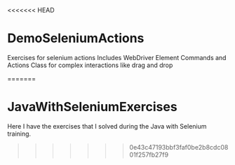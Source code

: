 <<<<<<< HEAD
# DemoSeleniumActions

Exercises for selenium actions
Includes WebDriver Element Commands and Actions Class for complex interactions like drag and drop

=======
# JavaWithSeleniumExercises
Here I have the exercises that I solved during the Java with Selenium training.
>>>>>>> 0e43c47193bbf3faf0be2b8cdc0801f257fb27f9
